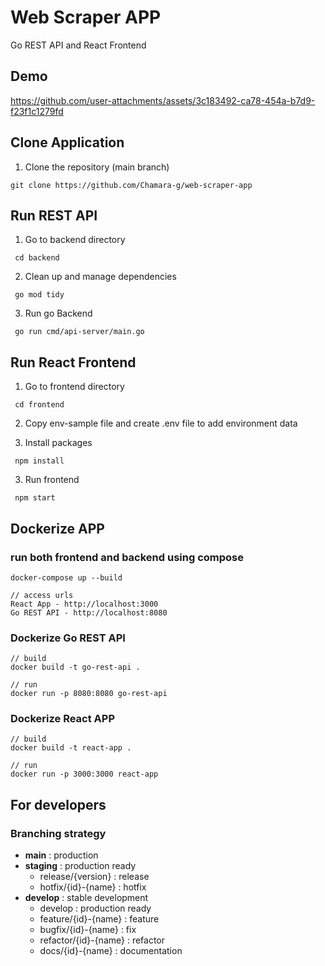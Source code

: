# Web Scraper APP

Go REST API and React Frontend

## Demo

https://github.com/user-attachments/assets/3c183492-ca78-454a-b7d9-f23f1c1279fd

## Clone Application

1.  Clone the repository (main branch)

```
git clone https://github.com/Chamara-g/web-scraper-app
```

## Run REST API

1.  Go to backend directory

```
 cd backend
```

2.  Clean up and manage dependencies

```
 go mod tidy
```

3. Run go Backend

```
 go run cmd/api-server/main.go
```

## Run React Frontend

1.  Go to frontend directory

```
 cd frontend
```

2.  Copy env-sample file and create .env file to add environment data

3.  Install packages

```
 npm install
```

3. Run frontend

```
 npm start
```

## Dockerize APP

### run both frontend and backend using compose

```
docker-compose up --build

// access urls
React App - http://localhost:3000
Go REST API - http://localhost:8080
```

### Dockerize Go REST API

```
// build
docker build -t go-rest-api .

// run
docker run -p 8080:8080 go-rest-api
```

### Dockerize React APP

```
// build
docker build -t react-app .

// run
docker run -p 3000:3000 react-app
```

## For developers

### Branching strategy

- **main** : production
- **staging** : production ready
  - release/{version} : release
  - hotfix/{id}-{name} : hotfix
- **develop** : stable development
  - develop : production ready
  - feature/{id}-{name} : feature
  - bugfix/{id}-{name} : fix
  - refactor/{id}-{name} : refactor
  - docs/{id}-{name} : documentation
